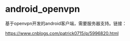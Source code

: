 # android_openvpn

基于openvpn开发的android客户端，需要服务器支持。链接：

https://www.cnblogs.com/patrick0715/p/5996820.html